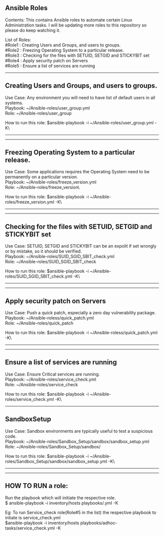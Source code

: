 Ansible Roles
--

Contents: This contains Ansible roles to automate certain Linux Administration tasks. I will be updating more roles to this repository so please do keep watching it.

List of Roles:\
#Role1 : Creating Users and Groups, and users to groups.\
#Role2 : Freezing Operating System to a particular release.\
#Role3 : Checking for the files with SETUID, SETGID and STICKYBIT set\
#Role4 : Apply security patch on Servers\
#Role5 : Ensure a list of services are running

----------------------------------------------
 Creating Users and Groups, and users to groups.
----------------------------------------------
Use Case: 	Any environment you will need to have list of default users in all systems.\
Playbook: 	~/Ansible-roles/user_group.yml\
Role:		~/Ansible-roles/user_group

How to run this role: $ansible-playbook -i ~/Ansible-roles/user_group.yml -K\
 
 ----------------------------------------------

----------------------------------------------
Freezing Operating System to a particular release.
----------------------------------------------
Use Case: 	Some applications requires the Operating System need to be permanently on a particular version.\
Playbook: 	~/Ansible-roles/freeze_version.yml\
Role:		~/Ansible-roles/freeze_version\

How to run this role: $ansible-playbook -i ~/Ansible-roles/freeze_version.yml -K\
 
----------------------------------------------

----------------------------------------------
Checking for the files with SETUID, SETGID and STICKYBIT set
----------------------------------------------
Use Case: 	SETUID, SETGID and STICKYBIT can be an expolit if set wrongly or by mistake, so it should be verified.\
Playbook: 	~/Ansible-roles/SUID_SGID_SBIT_check.yml\
Role:		~/Ansible-roles/SUID_SGID_SBIT_check

How to run this role: $ansible-playbook -i ~/Ansible-roles/SUID_SGID_SBIT_check.yml -K\
 
----------------------------------------------

----------------------------------------------
 Apply security patch on Servers
----------------------------------------------
Use Case: 	Push a quick patch, especially a zero day vulnerability package.\
Playbook: 	~/Ansible-roless/quick_patch.yml\
Role:		~/Ansible-roles/quick_patch

How to run this role: $ansible-playbook -i ~/Ansible-roless/quick_patch.yml -K\
 
----------------------------------------------

----------------------------------------------
 Ensure a list of services are running
----------------------------------------------
Use Case: 	Ensure Critical services are running.\
Playbook: 	~/Ansible-roles/service_check.yml\
Role:		~/Ansible-roles/service_check
 
How to run this role: $ansible-playbook -i ~/Ansible-roles/service_check.yml -K\

----------------------------------------------
SandboxSetup
----------------------------------------------
Use Case: Sandbox environments are typically useful to test a suspicious code.\
Playbook: 	~/Ansible-roles/Sandbox_Setup/sandbox/sandbox_setup.yml\
Role:		~/Ansible-roles/Sandbox_Setup/sandbox/
 
How to run this role: $ansible-playbook -i ~/Ansible-roles/Sandbox_Setup/sandbox/sandbox_setup.yml -K\

----------------------------------------------
 
----------------------------------------------
HOW TO RUN a role:
--
Run the playbook which will initiate the respective role.\
$ ansible-playbook -i inventory/hosts playbooks/<playbook>.yml -K

Eg: To run Service_check role(Role#5 in the list) the respective playbook to intiate is service_check.yml\
$ansible-playbook -i inventory/hosts playbooks/adhoc-tasks/service_check.yml -K


